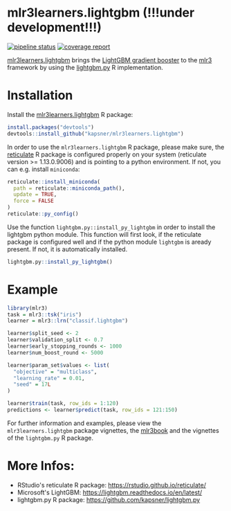 # mlr3learners.lightgbm (!!!under development!!!)

<!-- badges: start -->
[![pipeline status](https://gitlab.com/kapsner/mlr3learners-lightgbm/badges/master/pipeline.svg)](https://gitlab.com/kapsner/mlr3learners-lightgbm/commits/master)
[![coverage report](https://gitlab.com/kapsner/mlr3learners-lightgbm/badges/master/coverage.svg)](https://gitlab.com/kapsner/mlr3learners-lightgbm/commits/master)
<!-- badges: end -->
 
[mlr3learners.lightgbm](https://github.com/kapsner/mlr3learners.lightgbm) brings the [LightGBM gradient booster](https://lightgbm.readthedocs.io) to the [mlr3](https://github.com/mlr-org/mlr3) framework by using the [lightgbm.py](https://github.com/kapsner/lightgbm.py) R implementation. 

# Installation

Install the [mlr3learners.lightgbm](https://github.com/kapsner/mlr3learners.lightgbm) R package:

```r
install.packages("devtools")
devtools::install_github("kapsner/mlr3learners.lightgbm")
```

In order to use the `mlr3learners.lightgbm` R package, please make sure, the [reticulate](https://github.com/rstudio/reticulate) R package is configured properly on your system (reticulate version >= 1.13.0.9006) and is pointing to a python environment. If not, you can e.g. install `miniconda`:

```r
reticulate::install_miniconda(
  path = reticulate::miniconda_path(),
  update = TRUE,
  force = FALSE
)
reticulate::py_config()
```

Use the function `lightgbm.py::install_py_lightgbm` in order to install the lightgbm python module. This function will first look, if the reticulate package is configured well and if the python module `lightgbm` is aready present. If not, it is automatically installed. 

```r
lightgbm.py::install_py_lightgbm()
```

# Example

```r
library(mlr3)
task = mlr3::tsk("iris")
learner = mlr3::lrn("classif.lightgbm")

learner$split_seed <- 2
learner$validation_split <- 0.7
learner$early_stopping_rounds <- 1000
learner$num_boost_round <- 5000

learner$param_set$values <- list(
  "objective" = "multiclass",
  "learning_rate" = 0.01,
  "seed" = 17L
)

learner$train(task, row_ids = 1:120)
predictions <- learner$predict(task, row_ids = 121:150)
```

For further information and examples, please view the `mlr3learners.lightgbm` package vignettes, the [mlr3book](https://mlr3book.mlr-org.com/index.html) and the vignettes of the `lightgbm.py` R package.  

# More Infos:

- RStudio's reticulate R package: https://rstudio.github.io/reticulate/
- Microsoft's LightGBM: https://lightgbm.readthedocs.io/en/latest/
- lightgbm.py R package: https://github.com/kapsner/lightgbm.py

